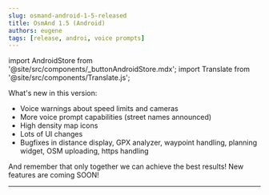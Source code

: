 ```yaml
---
slug: osmand-android-1-5-released
title: OsmAnd 1.5 (Android)
authors: eugene
tags: [release, androi, voice prompts]
---
```

import AndroidStore from '@site/src/components/_buttonAndroidStore.mdx';
import Translate from '@site/src/components/Translate.js';

What's new in this version:

* Voice warnings about speed limits and cameras
* More voice prompt capabilities (street names announced)
* High density map icons
* Lots of UI changes
* Bugfixes in distance display, GPX analyzer, waypoint handling, planning widget, OSM uploading, https handling

<!--truncate-->

And remember that only together we can achieve the best results!
New features are coming SOON!

____________________________ 

<AndroidStore/>